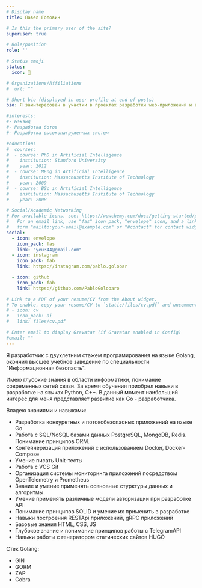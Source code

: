 ```yaml
---
# Display name
title: Павел Головин

# Is this the primary user of the site?
superuser: true

# Role/position
role: ''

# Status emoji
status:
  icon: 🎯️

# Organizations/Affiliations
#  url: ""

# Short bio (displayed in user profile at end of posts)
bio: Я заинтересован в участии в проектах разработки web-приложений и высоконагруженных систем.

#interests:
#- Бэкэнд
#- Разработка ботов
#- Разработка высоконагруженных систем

#education:
#  courses:
#  - course: PhD in Artificial Intelligence
#    institution: Stanford University
#    year: 2012
#  - course: MEng in Artificial Intelligence
#    institution: Massachusetts Institute of Technology
#    year: 2009
#  - course: BSc in Artificial Intelligence
#    institution: Massachusetts Institute of Technology
#    year: 2008

# Social/Academic Networking
# For available icons, see: https://wowchemy.com/docs/getting-started/page-builder/#icons
#   For an email link, use "fas" icon pack, "envelope" icon, and a link in the
#   form "mailto:your-email@example.com" or "#contact" for contact widget.
social:
  - icon: envelope
    icon_pack: fas
    link: "yeu344@gmail.com"
  - icon: instagram
    icon_pack: fab
    link: https://instagram.com/pablo.golobar

  - icon: github
    icon_pack: fab
    link: https://github.com/PabloGolobaro

# Link to a PDF of your resume/CV from the About widget.
# To enable, copy your resume/CV to `static/files/cv.pdf` and uncomment the lines below.
# - icon: cv
#   icon_pack: ai
#   link: files/cv.pdf

# Enter email to display Gravatar (if Gravatar enabled in Config)
#email: ""
---
```

Я разработчик с двухлетним стажем програмирования на языке Golang, окончил высшее учебное заведение по специальности "Информационная безопасть". 

Имею глубокие знания в области информатики, понимание современных сетей связи. За время обучения приобрел навыки в разработке на языках Python, С++. В данный момент наибольший интерес для меня представляет развитие как Go - разработчика. 

Владею знаниями и навыками:
- Разработка конкуретных и потокобезопасных приложений на языке Go
- Работа с SQL/NoSQL базами данных PostgreSQL, MongoDB, Redis. Понимание принципов ORM.
- Контейнеризация приложений с использованием Docker, Docker-Compose
- Умение писать Unit-тесты
- Работа с VCS Git
- Организация системы мониторинга приложений посредством OpenTelemetry и Prometheus
- Знание и умение применять освновные стурктуры данных и алгоритмы.
- Умение применять различные модели авторизации при разработке API
- Понимание принципов SOLID и умение их применить в разработке
- Навыки построения RESTApi приложений, gRPC приложений
- Базовые знания HTML, CSS, JS
- Глубокое знание и понимание принципов работы с TelegramAPI
- Навыки работы с генератором статических сайтов HUGO

Стек Golang:
- GIN
- GORM
- ZAP
- Cobra

[//]: # ({{< icon name="download" pack="fas" >}} {{< staticref "uploads/resume.pdf" "newtab" >}}Download{{< /staticref >}} my resumé as a PDF.)
